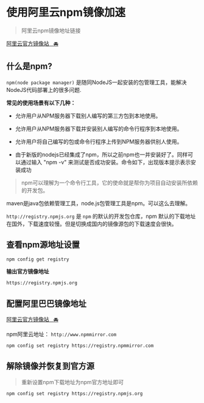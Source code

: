 # 使用阿里云npm镜像加速

> 阿里云npm镜像地址链接

[阿里云官方镜像站&nbsp;&nbsp;&nbsp;🚘](https://npmmirror.com/)

## 什么是npm?

`npm(node package manager)` 是随同NodeJS一起安装的包管理工具，能解决NodeJS代码部署上的很多问题.

**常见的使用场景有以下几种：**

* 允许用户从NPM服务器下载别人编写的第三方包到本地使用。

* 允许用户从NPM服务器下载并安装别人编写的命令行程序到本地使用。

* 允许用户将自己编写的包或命令行程序上传到NPM服务器供别人使用。

* 由于新版的nodejs已经集成了npm，所以之前npm也一并安装好了。同样可以通过输入 "npm -v" 来测试是否成功安装。命令如下，出现版本提示表示安装成功

> npm可以理解为一个命令行工具，它的使命就是帮你为项目自动安装所依赖的开发包。

maven是java包依赖管理工具，node.js包管理工具是npm。可以这么去理解。

`http://registry.npmjs.org` 是 `npm` 的默认的开发包仓库，npm 默认的下载地址在国外，下载速度较慢。但是切换成国内的镜像源包的下载速度会很快。

## 查看npm源地址设置

```sh
npm config get registry
```

**输出官方镜像地址**

```sh
https://registry.npmjs.org
```

## 配置阿里巴巴镜像地址

[阿里云官方镜像站&nbsp;&nbsp;&nbsp;🚘](https://npmmirror.com/)

npm阿里云地址： `http://www.npmmirror.com`

```sh
npm config set registry https://registry.npmmirror.com
```

## 解除镜像并恢复到官方源

> 重新设置npm下载地址为npm官方地址即可

```sh
npm config set registry https://registry.npmjs.org
```
